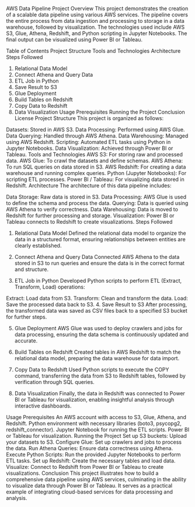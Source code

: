 AWS Data Pipeline Project
Overview
This project demonstrates the creation of a scalable data pipeline using various AWS services. The pipeline covers the entire process from data ingestion and processing to storage in a data warehouse, followed by visualization. The technologies used include AWS S3, Glue, Athena, Redshift, and Python scripting in Jupyter Notebooks. The final output can be visualized using Power BI or Tableau.

Table of Contents
Project Structure
Tools and Technologies
Architecture
Steps Followed
1. Relational Data Model
2. Connect Athena and Query Data
3. ETL Job in Python
4. Save Result to S3
5. Glue Deployment
6. Build Tables on Redshift
7. Copy Data to Redshift
8. Data Visualization
Usage
Prerequisites
Running the Project
Conclusion
License
Project Structure
This project is organized as follows:

Datasets: Stored in AWS S3.
Data Processing: Performed using AWS Glue.
Data Querying: Handled through AWS Athena.
Data Warehousing: Managed using AWS Redshift.
Scripting: Automated ETL tasks using Python in Jupyter Notebooks.
Data Visualization: Achieved through Power BI or Tableau.
Tools and Technologies
AWS S3: For storing raw and processed data.
AWS Glue: To crawl the datasets and define schemas.
AWS Athena: To run SQL queries on data stored in S3.
AWS Redshift: For creating a data warehouse and running complex queries.
Python (Jupyter Notebooks): For scripting ETL processes.
Power BI / Tableau: For visualizing data stored in Redshift.
Architecture
The architecture of this data pipeline includes:

Data Storage: Raw data is stored in S3.
Data Processing: AWS Glue is used to define the schema and process the data.
Querying: Data is queried using AWS Athena to verify correctness.
Data Warehousing: Data is moved to Redshift for further processing and storage.
Visualization: Power BI or Tableau connects to Redshift to create visualizations.
Steps Followed
1. Relational Data Model
Defined the relational data model to organize the data in a structured format, ensuring relationships between entities are clearly established.

2. Connect Athena and Query Data
Connected AWS Athena to the data stored in S3 to run queries and ensure the data is in the correct format and structure.

3. ETL Job in Python
Developed Python scripts to perform ETL (Extract, Transform, Load) operations:

Extract: Load data from S3.
Transform: Clean and transform the data.
Load: Save the processed data back to S3.
4. Save Result to S3
After processing, the transformed data was saved as CSV files back to a specified S3 bucket for further steps.

5. Glue Deployment
AWS Glue was used to deploy crawlers and jobs for data processing, ensuring the data schema is continuously updated and accurate.

6. Build Tables on Redshift
Created tables in AWS Redshift to match the relational data model, preparing the data warehouse for data import.

7. Copy Data to Redshift
Used Python scripts to execute the COPY command, transferring the data from S3 to Redshift tables, followed by verification through SQL queries.

8. Data Visualization
Finally, the data in Redshift was connected to Power BI or Tableau for visualization, enabling insightful analysis through interactive dashboards.

Usage
Prerequisites
An AWS account with access to S3, Glue, Athena, and Redshift.
Python environment with necessary libraries (boto3, psycopg2, redshift_connector).
Jupyter Notebook for running the ETL scripts.
Power BI or Tableau for visualization.
Running the Project
Set up S3 buckets: Upload your datasets to S3.
Configure Glue: Set up crawlers and jobs to process the data.
Run Athena Queries: Ensure data correctness using Athena.
Execute Python Scripts: Run the provided Jupyter Notebooks to perform ETL tasks.
Set up Redshift: Create the necessary tables and load data.
Visualize: Connect to Redshift from Power BI or Tableau to create visualizations.
Conclusion
This project illustrates how to build a comprehensive data pipeline using AWS services, culminating in the ability to visualize data through Power BI or Tableau. It serves as a practical example of integrating cloud-based services for data processing and analysis.

